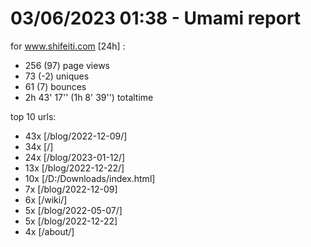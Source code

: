 # 03/06/2023 01:38 - Umami report
for www.shifeiti.com [24h] :

 - 256 (97) page views
 - 73 (-2) uniques
 - 61 (7) bounces
 - 2h 43' 17'' (1h 8' 39'') totaltime


top 10 urls:
 - 43x [/blog/2022-12-09/]
 - 34x [/]
 - 24x [/blog/2023-01-12/]
 - 13x [/blog/2022-12-22/]
 - 10x [/D:/Downloads/index.html]
 - 7x [/blog/2022-12-09]
 - 6x [/wiki/]
 - 5x [/blog/2022-05-07/]
 - 5x [/blog/2022-12-22]
 - 4x [/about/]


